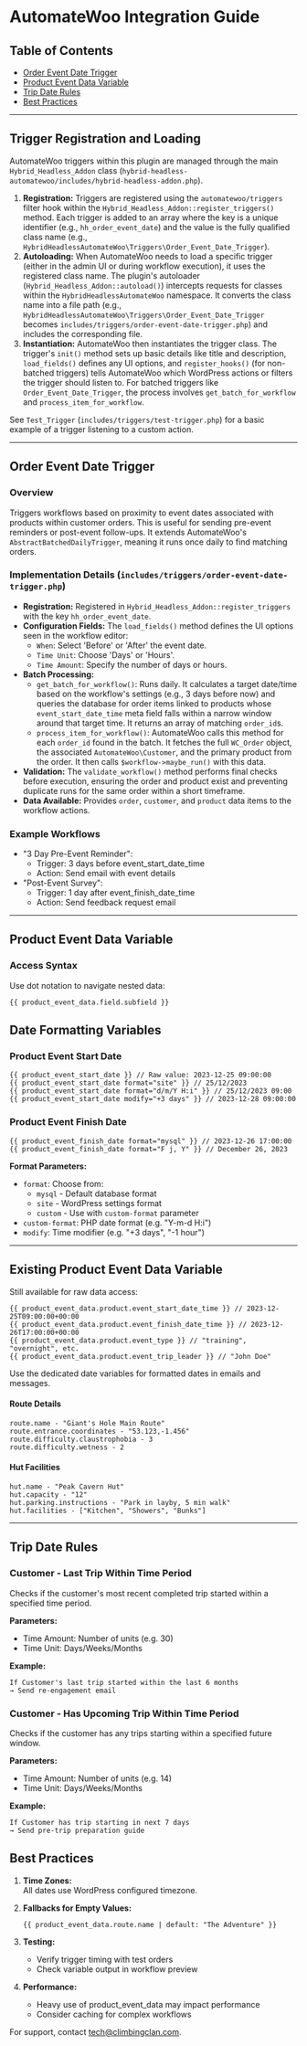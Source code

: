 # AutomateWoo Integration Guide

## Table of Contents
- [Order Event Date Trigger](#order-event-date-trigger)
- [Product Event Data Variable](#product-event-data-variable)
- [Trip Date Rules](#trip-date-rules)
- [Best Practices](#best-practices)

---

## Trigger Registration and Loading

AutomateWoo triggers within this plugin are managed through the main `Hybrid_Headless_Addon` class (`hybrid-headless-automatewoo/includes/hybrid-headless-addon.php`).

1.  **Registration:** Triggers are registered using the `automatewoo/triggers` filter hook within the `Hybrid_Headless_Addon::register_triggers()` method. Each trigger is added to an array where the key is a unique identifier (e.g., `hh_order_event_date`) and the value is the fully qualified class name (e.g., `HybridHeadlessAutomateWoo\Triggers\Order_Event_Date_Trigger`).
2.  **Autoloading:** When AutomateWoo needs to load a specific trigger (either in the admin UI or during workflow execution), it uses the registered class name. The plugin's autoloader (`Hybrid_Headless_Addon::autoload()`) intercepts requests for classes within the `HybridHeadlessAutomateWoo` namespace. It converts the class name into a file path (e.g., `HybridHeadlessAutomateWoo\Triggers\Order_Event_Date_Trigger` becomes `includes/triggers/order-event-date-trigger.php`) and includes the corresponding file.
3.  **Instantiation:** AutomateWoo then instantiates the trigger class. The trigger's `init()` method sets up basic details like title and description, `load_fields()` defines any UI options, and `register_hooks()` (for non-batched triggers) tells AutomateWoo which WordPress actions or filters the trigger should listen to. For batched triggers like `Order_Event_Date_Trigger`, the process involves `get_batch_for_workflow` and `process_item_for_workflow`.

See `Test_Trigger` (`includes/triggers/test-trigger.php`) for a basic example of a trigger listening to a custom action.

---

## Order Event Date Trigger

### Overview
Triggers workflows based on proximity to event dates associated with products within customer orders. This is useful for sending pre-event reminders or post-event follow-ups. It extends AutomateWoo's `AbstractBatchedDailyTrigger`, meaning it runs once daily to find matching orders.

### Implementation Details (`includes/triggers/order-event-date-trigger.php`)
- **Registration:** Registered in `Hybrid_Headless_Addon::register_triggers` with the key `hh_order_event_date`.
- **Configuration Fields:** The `load_fields()` method defines the UI options seen in the workflow editor:
    - `When`: Select 'Before' or 'After' the event date.
    - `Time Unit`: Choose 'Days' or 'Hours'.
    - `Time Amount`: Specify the number of days or hours.
- **Batch Processing:**
    - `get_batch_for_workflow()`: Runs daily. It calculates a target date/time based on the workflow's settings (e.g., 3 days before now) and queries the database for order items linked to products whose `event_start_date_time` meta field falls within a narrow window around that target time. It returns an array of matching `order_id`s.
    - `process_item_for_workflow()`: AutomateWoo calls this method for each `order_id` found in the batch. It fetches the full `WC_Order` object, the associated `AutomateWoo\Customer`, and the primary product from the order. It then calls `$workflow->maybe_run()` with this data.
- **Validation:** The `validate_workflow()` method performs final checks before execution, ensuring the order and product exist and preventing duplicate runs for the same order within a short timeframe.
- **Data Available:** Provides `order`, `customer`, and `product` data items to the workflow actions.

### Example Workflows
- "3 Day Pre-Event Reminder":
  - Trigger: 3 days before event_start_date_time
  - Action: Send email with event details
- "Post-Event Survey":
  - Trigger: 1 day after event_finish_date_time 
  - Action: Send feedback request email

---

## Product Event Data Variable

### Access Syntax
Use dot notation to navigate nested data:
```plaintext
{{ product_event_data.field.subfield }}
```

## Date Formatting Variables

### Product Event Start Date
```plaintext
{{ product_event_start_date }} // Raw value: 2023-12-25 09:00:00
{{ product_event_start_date format="site" }} // 25/12/2023
{{ product_event_start_date format="d/m/Y H:i" }} // 25/12/2023 09:00
{{ product_event_start_date modify="+3 days" }} // 2023-12-28 09:00:00
```

### Product Event Finish Date  
```plaintext
{{ product_event_finish_date format="mysql" }} // 2023-12-26 17:00:00
{{ product_event_finish_date format="F j, Y" }} // December 26, 2023
```

**Format Parameters:**
- `format`: Choose from:
  - `mysql` - Default database format
  - `site` - WordPress settings format
  - `custom` - Use with `custom-format` parameter
- `custom-format`: PHP date format (e.g. "Y-m-d H:i")
- `modify`: Time modifier (e.g. "+3 days", "-1 hour")

---

## Existing Product Event Data Variable
Still available for raw data access:
```plaintext
{{ product_event_data.product.event_start_date_time }} // 2023-12-25T09:00:00+00:00
{{ product_event_data.product.event_finish_date_time }} // 2023-12-26T17:00:00+00:00
{{ product_event_data.product.event_type }} // "training", "overnight", etc.
{{ product_event_data.product.event_trip_leader }} // "John Doe"
```

Use the dedicated date variables for formatted dates in emails and messages.

#### Route Details
```plaintext
route.name - "Giant's Hole Main Route"
route.entrance.coordinates - "53.123,-1.456" 
route.difficulty.claustrophobia - 3 
route.difficulty.wetness - 2
```

#### Hut Facilities  
```plaintext
hut.name - "Peak Cavern Hut"
hut.capacity - "12"
hut.parking.instructions - "Park in layby, 5 min walk"
hut.facilities - ["Kitchen", "Showers", "Bunks"]
```

---

## Trip Date Rules

### Customer - Last Trip Within Time Period
Checks if the customer's most recent completed trip started within a specified time period.

**Parameters:**
- Time Amount: Number of units (e.g. 30)
- Time Unit: Days/Weeks/Months

**Example:**
```plaintext
If Customer's last trip started within the last 6 months
→ Send re-engagement email
```

### Customer - Has Upcoming Trip Within Time Period
Checks if the customer has any trips starting within a specified future window.

**Parameters:**
- Time Amount: Number of units (e.g. 14)
- Time Unit: Days/Weeks/Months

**Example:**
```plaintext
If Customer has trip starting in next 7 days
→ Send pre-trip preparation guide
```

## Best Practices

1. **Time Zones:**  
   All dates use WordPress configured timezone.

2. **Fallbacks for Empty Values:**
   ```plaintext
   {{ product_event_data.route.name | default: "The Adventure" }}
   ```

3. **Testing:**  
   - Verify trigger timing with test orders
   - Check variable output in workflow preview

4. **Performance:**  
   - Heavy use of product_event_data may impact performance
   - Consider caching for complex workflows

For support, contact tech@climbingclan.com.
